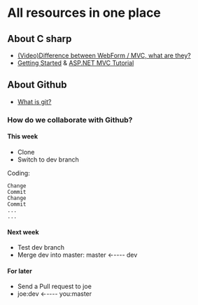 # All resources in one place

## About C sharp
  - [(Video)Difference between WebForm / MVC, what are they?](http://www.asp.net/aspnet/overview/making-websites-with-aspnet/making-websites-with-aspnet)
  - [Getting Started](http://www.asp.net/mvc/overview/getting-started/introduction/getting-started) & [ASP.NET MVC Tutorial](http://www.w3schools.com/aspnet/mvc_intro.asp)

## About Github
  - [What is git?](https://github.com/sfpprxy/myhub/blob/master/all-in-one/git.pdf)

### How do we collaborate with Github?

#### This week
  - Clone
  - Switch to dev branch

Coding:

    Change
    Commit
    Change
    Commit
    ...
    ...

#### Next week
  - Test dev branch
  - Merge dev into master: master ←---- dev

#### For later
  - Send a Pull request to joe
  - joe:dev ←---- you:master

